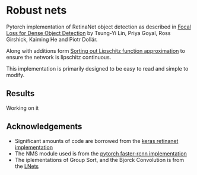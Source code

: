 # Robust nets
Pytorch  implementation of RetinaNet object detection as described in [Focal Loss for Dense Object Detection](https://arxiv.org/abs/1708.02002) by Tsung-Yi Lin, Priya Goyal, Ross Girshick, Kaiming He and Piotr Dollár.

Along with additions form [Sorting out Lipschitz function approximation](https://arxiv.org/abs/1811.05381) to ensure the network is lipschitz continuous.

This implementation is primarily designed to be easy to read and simple to modify.

## Results
Working on it

## Acknowledgements

- Significant amounts of code are borrowed from the [keras retinanet implementation](https://github.com/fizyr/keras-retinanet)
- The NMS module used is from the [pytorch faster-rcnn implementation](https://github.com/ruotianluo/pytorch-faster-rcnn)
- The iplementations of Group Sort, and the Bjorck Convolution is from the [LNets](https://github.com/cemanil/LNets)
